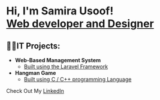 <h1>Hi, I'm Samira Usoof! <br/><a href="https://github.com/2022Samira">Web developer and Designer</a></h1>

<h2>👨‍💻IT Projects:</h2>

- <b>Web-Based Management System</b>
  - [Built using the Laravel Framework](https://github.com/)
- <b>Hangman Game</b>
  - [Built using C / C++ programming Language](https://github.com/hangmanGame)
 

Check Out My <a href="https://www.linkedin.com/in/samira-usoof-477623167/">LinkedIn </a>







